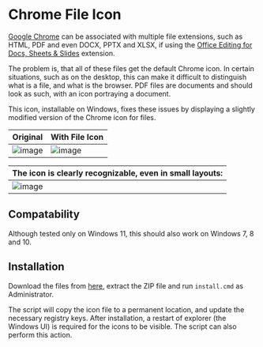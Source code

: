 # Chrome File Icon

[Google Chrome](https://chrome.google.com) can be associated with multiple file extensions, such as HTML, PDF and even DOCX, PPTX and XLSX, if using the [Office Editing for Docs, Sheets & Slides](https://chrome.google.com/webstore/detail/office-editing-for-docs-s/gbkeegbaiigmenfmjfclcdgdpimamgkj) extension.

The problem is, that all of these files get the default Chrome icon.
In certain situations, such as on the desktop, this can make it difficult to distinguish what is a file, and what is the browser.
PDF files are documents and should look as such, with an icon portraying a document.

This icon, installable on Windows, fixes these issues by displaying a slightly modified version of the Chrome icon for files.

| Original    | With File Icon |
| ----------- | -------------- |
| ![image](https://user-images.githubusercontent.com/22964601/199859096-45a86c40-09a6-4179-8494-150c87477e4d.png) | ![image](https://user-images.githubusercontent.com/22964601/199858856-7b5722b8-8451-4c55-99c1-dcdf1b9e0dd5.png) |

| The icon is clearly recognizable, even in small layouts: |
| -------------------------------------------------------- |
| ![image](https://user-images.githubusercontent.com/22964601/199859925-c38f4b68-184b-4ccd-bbb4-3b9f7583c5fb.png) |

## Compatability
Although tested only on Windows 11, this should also work on Windows 7, 8 and 10.

## Installation
Download the files from [here](https://github.com/Tikolu/ChromeFileIcon/archive/refs/heads/main.zip), extract the ZIP file and run `install.cmd` as Administrator.

The script will copy the icon file to a permanent location, and update the necessary registry keys.
After installation, a restart of explorer (the Windows UI) is required for the icons to be visible.
The script can also perform this action.
